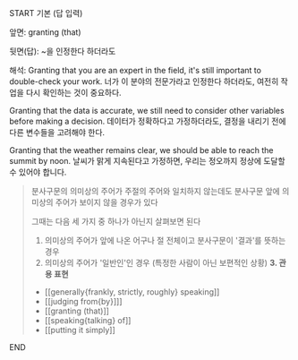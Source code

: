 START
기본 (답 입력)

앞면:
granting (that)


뒷면(답):
~을 인정한다 하더라도


해석:
Granting that you are an expert in the field, it's still important to double-check your work.
너가 이 분야의 전문가라고 인정한다 하더라도, 여전히 작업을 다시 확인하는 것이 중요하다.

Granting that the data is accurate, we still need to consider other variables before making a decision.
데이터가 정확하다고 가정하더라도, 결정을 내리기 전에 다른 변수들을 고려해야 한다.

Granting that the weather remains clear, we should be able to reach the summit by noon.
날씨가 맑게 지속된다고 가정하면, 우리는 정오까지 정상에 도달할 수 있어야 합니다.

> 분사구문의 의미상의 주어가 주절의 주어와 일치하지 않는데도
> 분사구문 앞에 의미상의 주어가 보이지 않을 경우가 있다
> 
> 그때는 다음 세 가지 중 하나가 아닌지 살펴보면 된다
> 
> 1. 의미상의 주어가 앞에 나온 어구나 절 전체이고 분사구문이 '결과'를 뜻하는 경우
> 2. 의미상의 주어가 '일반인'인 경우 (특정한 사람이 아닌 보편적인 상황)
> **3. 관용 표현**
> 	- [[generally{frankly, strictly, roughly} speaking]]
> 	- [[judging from{by}]]]
> 	- [[granting (that)]]
> 	- [[speaking{talking} of]]
> 	- [[putting it simply]]
<!--ID: 1696970715240-->
END